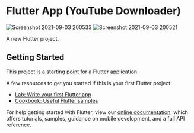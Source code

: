 # Flutter App (YouTube Downloader)

![Screenshot 2021-09-03 200533](https://user-images.githubusercontent.com/87581799/132031705-097e8889-4540-4268-9db6-95e30c913e9c.jpg)
![Screenshot 2021-09-03 200521](https://user-images.githubusercontent.com/87581799/132031717-a108122e-338a-4908-8356-c96fbcdba8e0.jpg)


A new Flutter project.

## Getting Started

This project is a starting point for a Flutter application.

A few resources to get you started if this is your first Flutter project:

- [Lab: Write your first Flutter app](https://flutter.dev/docs/get-started/codelab)
- [Cookbook: Useful Flutter samples](https://flutter.dev/docs/cookbook)

For help getting started with Flutter, view our
[online documentation](https://flutter.dev/docs), which offers tutorials,
samples, guidance on mobile development, and a full API reference.
